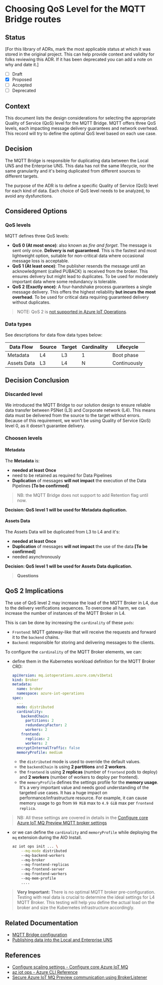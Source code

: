 # Choosing QoS Level for the MQTT Bridge routes

## Status

[For this library of ADRs, mark the most applicable status at which it was stored in the original project. This can help provide context and validity for folks reviewing this ADR. If it has been deprecated you can add a note on why and date it.]

- [ ] Draft
- [X] Proposed
- [ ] Accepted
- [ ] Deprecated

## Context

This document lists the design considerations for selecting the appropriate Quality of Service (QoS) level for the MQTT Bridge. MQTT offers three QoS levels, each impacting message delivery guarantees and network overhead. This record will try to define the optimal QoS level based on each use case.

## Decision

The MQTT Bridge is responsible for duplicating data between the Local UNS and the Enterprise UNS. This data has not the same lifecycle, nor the same granularity and it's being duplicated from different sources to different targets.

The purpose of the ADR is to define a specific Quality of Service (QoS) level for each kind of data. Each choice of QoS level needs to be analyzed, to avoid any dysfunctions.

## Considered Options

### QoS levels

MQTT defines three QoS levels:

- **QoS 0 (At most once)**: also known as *fire and forget*. The message is sent only once. **Delivery is not guaranteed**. This is the fastest and most lightweight option, suitable for non-critical data where occasional message loss is acceptable.
- **QoS 1 (At least once)**: The publisher resends the message until an acknowledgment (called PUBACK) is received from the broker. This ensures delivery but might lead to duplicates. To be used for moderately important data where some redundancy is tolerable.
- **QoS 2 (Exactly once)**: A four-handshake process guarantees a single message delivery. This offers the highest reliability **but incurs the most overhead**. To be used for critical data requiring guaranteed delivery without duplicates.

> NOTE: QoS 2 is [not supported in Azure IoT Operations](https://learn.microsoft.com/azure/iot-operations/reference/mqtt-support).

### Data types

See descriptions for data flow data types below:

| Data Flow   | Source | Target | Cardinality | Lifecycle    |
|-------------|--------|--------|-------------|--------------|
| Metadata    | L4     | L3     | 1           | Boot phase   |
| Assets Data | L3     | L4     | N           | Continuously |

## Decision Conclusion

### Discarded level

We introduced the MQTT Bridge to our solution design to ensure reliable data transfer between PSNet (L3) and Corporate network (L4). This means data must be delivered from the source to the target without errors. Because of this requirement, we won't be using Quality of Service (QoS) level 0, as it doesn't guarantee delivery.

### Choosen levels

#### Metadata

The **Metadata** is:

- **needed at least Once**
- need to be retained as required for Data Pipelines
- **Duplication** of messages **will not impact** the execution of the Data Pipelines **[To be confirmed]**

> NB: the MQTT Bridge does not support to add Retention flag until now.

**Decision: QoS level 1 will be used for Metadata duplication.**

#### Assets Data

The Assets Data will be duplicated from L3 to L4 and it's:

- **needed at least Once**
- **Duplication** of messages **will not impact** the use of the data **[To be confirmed]**
- needed asynchronously

**Decision: QoS level 1 will be used for Assets Data duplication.**

> **Questions**

## QoS 2 Implications

The use of QoS level 2 may increase the load of the MQTT Broker in L4, due to the delivery verifications sequences. To overcome all harm, we can increase the number of instances of the MQTT Broker in L4.

This is can be done by increasing the `cardinality` of these `pods`:

- `Frontend`: MQTT gateway-like that will receive the requests and forward it to the `backend` chains.
- `Backend`: responsible for storing and delivering messages to the clients.

To configure the `cardinality` of the MQTT Broker elements, we can:

- define them in the Kubernetes workload definition for the MQTT Broker CRD:

  ```yaml
  apiVersion: mq.iotoperations.azure.com/v1beta1
  kind: Broker
  metadata:
    name: broker
    namespace: azure-iot-operations
  spec:
    ...
    mode: distributed
    cardinality:
      backendChain:
        partitions: 2
        redundancyFactor: 2
        workers: 2
      frontend:
        replicas: 2
        workers: 2
    encryptInternalTraffic: false
    memoryProfile: medium
  ```

  - the `distributed` mode is used to override the default values.
  - the `backendChain` is using **2 partitions** and **2 workers**.
  - the `frontend` is using **2 replicas** (number of `frontend` pods to deploy) and **2 workers** (number of workers to deploy per frontend).
  - the `memoryProfile` defines the settings profile for the **memory usage**. It's a very important value and needs good understanding of the targeted use cases. It has a huge impact on performance/infrastructure resource. For example, it can cause memory usage to go from `99 MiB` max to `4.9 GiB` max per `frontend replica`.

> NB: All these settings are covered in details in the [Configure core Azure IoT MQ Preview MQTT broker settings](https://learn.microsoft.com/azure/iot-operations/manage-mqtt-connectivity/howto-configure-availability-scale)

- or we can define the `cardinality` and `memoryProfile` while deploying the `mq` extension during the AIO Install.

    ```sh
    az iot ops init ... \
        --mq-mode distributed
        --mq-backend-workers
        --mq-broker
        --mq-frontend-replicas
        --mq-frontend-server
        --mq-frontend-workers
        --mq-mem-profile
        ....
    ```

> **Very Important:**
> There is no optimal MQTT broker pre-configuration.
> Testing with real data is crucial to determine the ideal settings for L4 MQTT Broker. This testing will help you define the actual load on the broker and size the Kubernetes infrastructure accordingly.

## Related Documentation

- [MQTT Bridge configuration](../how-to/mqtt-bridge.md)
- [Publishing data into the Local and Enterprise UNS](../how-to/datapipeline-publish-data-uns.md)

## References

- [Configure scaling settings - Configure core Azure IoT MQ](https://learn.microsoft.com/azure/iot-operations/manage-mqtt-connectivity/howto-configure-availability-scale#configure-scaling-settings)
- [az iot ops - Azure CLI Reference](https://learn.microsoft.com/cli/azure/iot/ops?view=azure-cli-latest#az-iot-ops-init)
- [Secure Azure IoT MQ Preview communication using BrokerListener](https://learn.microsoft.com/azure/iot-operations/manage-mqtt-connectivity/howto-configure-brokerlistener)
